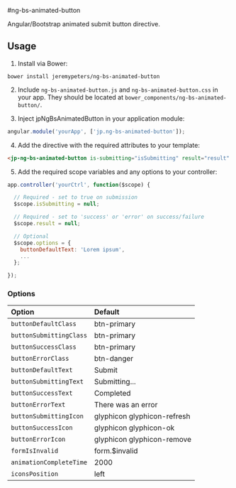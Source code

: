 #ng-bs-animated-button

Angular/Bootstrap animated submit button directive.


## Usage
1. Install via Bower:
 
  ```console
  bower install jeremypeters/ng-bs-animated-button
  ```

2. Include `ng-bs-animated-button.js` and `ng-bs-animated-button.css` in your app. They should be located at `bower_components/ng-bs-animated-button/`.

3. Inject jpNgBsAnimatedButton in your application module:

  ```JavaScript
  angular.module('yourApp', ['jp.ng-bs-animated-button']);
  ```

4. Add the directive with the required attributes to your template:

  ```html
  <jp-ng-bs-animated-button is-submitting="isSubmitting" result="result" options="options"></jp-ng-bs-animated-button>
  ```

5. Add the required scope variables and any options to your controller:

  ```JavaScript
  app.controller('yourCtrl', function($scope) {
  
    // Required - set to true on submission
    $scope.isSubmitting = null;
  
    // Required - set to 'success' or 'error' on success/failure
    $scope.result = null;
  
    // Optional
    $scope.options = {
      buttonDefaultText: 'Lorem ipsum',
      ...
    };
  
  });
  ```

### Options

| Option                  | Default                     |
| :---------------------- | :-------------------------- |
| `buttonDefaultClass`    | btn-primary                 |
| `buttonSubmittingClass` | btn-primary                 |
| `buttonSuccessClass`    | btn-primary                 |
| `buttonErrorClass`      | btn-danger                  |
| `buttonDefaultText`     | Submit                      |
| `buttonSubmittingText`  | Submitting...               |
| `buttonSuccessText`     | Completed                   |
| `buttonErrorText`       | There was an error          |
| `buttonSubmittingIcon`  | glyphicon glyphicon-refresh |
| `buttonSuccessIcon`     | glyphicon glyphicon-ok      |
| `buttonErrorIcon`       | glyphicon glyphicon-remove  |
| `formIsInvalid`         | form.$invalid               |
| `animationCompleteTime` | 2000                        |
| `iconsPosition`         | left                        |

